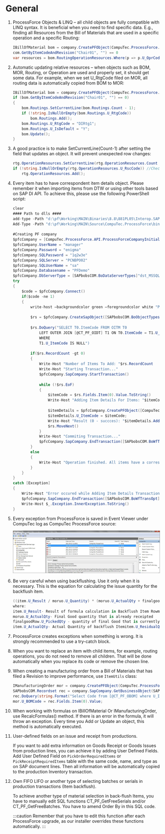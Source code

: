 # General

1. ProcessForce Objects & LINQ – all child objects are fully compatible with LINQ syntax. It is beneficial when you need to find specific data. E.g., finding all Resources from the Bill of Materials that are used in a specific operation and a specific Routing:

    ```csharp
    IBillOfMaterial bom = company.CreatePFObject(CompuTec.ProcessForce.API.Core.ObjectTypes.BillOfMaterial);
    com.GetByItemCodeAndRevision("Chair01", "") == 0
    var resources = bom.RoutingOperationResources.Where(p => p.U_OprCode == "Cutting" && p.U_RtgOprCode == 1 && p.U_RtgCode == "DIRtg1");
    ```

2. Automatic updating relative resources – when objects such as BOM, MOR, Routing, or Operation are used and properly set, it should get some data. For example, when we set U_RtgCode filed on MOR, all routing data is automatically copied from BOM to MOR:

    ```csharp
    IBillOfMaterial bom = company.CreatePFObject(CompuTec.ProcessForce.API.Core.ObjectTypes.BillOfMaterial);
    if (bom.GetByItemCodeAndRevision("Chair01", "") == 0)
    {
        bom.Routings.SetCurrentLine(bom.Routings.Count - 1);
        if (!string.IsNullOrEmpty(bom.Routings.U_RtgCode))
            bom.Routings.Add();
        bom.Routings.U_RtgCode = "DIRtg1";
        bom.Routings.U_IsDefault = "Y";
        bom.Update();
    }
    ```

3. A good practice is to make SetCurrentLine(Count-1) after setting the field that updates an object. It will prevent unexpected row changes:

    ```csharp
    rtg.OperationResources.SetCurrentLine(rtg.OperationResources.Count - 1);
    if (!string.IsNullOrEmpty(rtg.OperationResources.U_RscCode)) //Check if the last line in udoobject is empty. If not, add a new line.
        rtg.OperationResources.Add();
    ```

4. Every item has to have correspondent item details object. Please remember it when importing items from DTW or using other tools based on SAP DI API. To achieve this, please use the following PowerShell script:

    ```csharp
    clear
    #### Path to dlls ####
    add-type -Path "d:\pf\Working\MAIN\Binaries\8.8\881PL05\Interop.SAPbobsCOM.dll"
    Add-Type -Path "d:\pf\Working\MAIN\Source\CompuTec.ProcessForce\bin\Debug\CompuTec.ProcessForce.API.dll"

    #Creating PF company
    $pfcCompany = [CompuTec.ProcessForce.API.ProcessForceCompanyInitializator]::CreateCompany()
    $pfcCompany.UserName = "manager"
    $pfcCompany.Password = "enigma"
    $pfcCompany.SQLPassword = "1q2w3e"
    $pfcCompany.SQLServer = "PCNBPO02"
    $pfcCompany.SQLUserName = "sa"
    $pfcCompany.Databasename = "PFDemo"
    $pfcCompany.DbServerType = [SAPbobsCOM.BoDataServerTypes]"dst_MSSQL2008"
    try
    {
        $code = $pfcCompany.Connect()
        if($code -ne 1)
        {
            write-host –backgroundcolor green –foregroundcolor white "ProcessForce is Conneced"

            $rs = $pfcCompany.CreateSapObject([SAPbobsCOM.BoObjectTypes]"BoRecordset")
        
            $rs.DoQuery("SELECT T0.ItemCode FROM OITM T0
                LEFT OUTER JOIN [@CT_PF_OIDT] T1 ON T0.ItemCode = T1.U_ItemCode
                WHERE
                T1.U_ItemCode IS NULL")
            
            if($rs.RecordCount -gt 0)
            {
                Write-Host "Number of Items To Add: "$rs.RecordCount
                Write-Host "Starting Transaction..."
                $pfcCompany.SapCompany.StartTransaction()
            
                while (!$rs.EoF)
                {
                    $itemCode = $rs.Fields.Item(0).Value.ToString()
                    Write-Host "Adding Item Details For Items: "$itemCode
                
                    $itemDetails = $pfcCompany.CreatePFObject([CompuTec.ProcessForce.API.Core.ObjectTypes]"ItemDetails")
                    $itemDetails.U_ItemCode = $itemCode;
                    Write-Host "Result (0 - succces): "$itemDetails.Add()        
                    $rs.MoveNext()
                }
                Write-Host "Commiting Transaction..."
                $pfcCompany.SapCompany.EndTransaction([SAPbobsCOM.BoWfTransOpt]"wf_Commit")
            }
            else
            {
                Write-Host "Operation finished. All items have a correspondent ItemDetails object!"
            } 
        }
    }
    catch [Exception]
    {
        Write-Host "Error occured while Adding Item Details Transaction is Rollbacking"
        $pfcCompany.SapCompany.EndTransaction([SAPbobsCOM.BoWfTransOpt]"wf_Rollback")
        Write-Host $_.Exception.InnerException.ToString()
    }
    ```

5. Every exception from ProcessForce is saved in Event Viewer under CompuTec log as CompuTec ProcessForce source:

    ![Event Viewer](./media/general/pf-api-tt-event-viewer.webp)

6. Be very careful when using backflushing. Use it only when it is necessary. This is the equation for calculating the issue quantity for the backflush item.

    ```csharp
    ((item.U_Result / moruo.U_Quantity) * (moruo.U_ActualQty + finalgoodRow.U_PickedQty) - (item.U_ActualQty+item.U_ResidualQty))
    where:
    item.U_Result- Result of formula calculation in Backflush Item Rowmoruo.U_Quantity- Planedd Quantity of final good
    moruo.U_ActualQty- Final Good quantity that is already receipted
    finalgoodRow.U_PickedQty - quantity of final Good that is currently receipted
    item.U_ActualQty- Actual Quantity of backflush Itemitem.U_ResidualQty-Residual Quantity of backflush Item
    ```

7. ProcessForce creates exceptions when something is wrong. It is strongly recommended to use a try-catch block.

8. When you want to replace an item with child items, for example, routing operations, you do not need to remove all children. That will be done automatically when you replace its code or remove the chosen line.

9. When creating a manufacturing order from a Bill of Materials that has filed a Revision to improve performance, use `ItemUtils` class:

    ```csharp
    IManufacturingOrder mor = company.CreatePFObject(CompuTec.ProcessForce.API.Core.ObjectTypes.ManufacturingOrder);
    SAPbobsCOM.Recordset rec = company.SapCompany.GetBusinessObject(SAPbobsCOM.BoObjectTypes.BoRecordset);
    rec.DoQuery(string.Format("Select Code from [@CT_PF_OBOM] where U_ItemCode=N'{0} and U_Revision=N'{1}'", "Table01", "Rev01"));
    mor.U_BOMCode = rec.Fields.Item(0).Value;
    ```

10. When working with formulas on IBillOfMaterial Or IManufacturingOrder, use RecalcFormulas() method. If there is an error in the formula, it will throw an exception. Every time you Add or Update an object, this method is automatically executed.

11. User-defined fields on an issue and receipt from productions.

    If you want to add extra information on Goods Receipt or Goods Issues from production lines, you can achieve it by adding User Defined Fields.
    Add User Defined Field on `PickOrderRequiredItems` or `PickReceiptRequiredItems` table with the same code, name, and type as on SAP document lines. Then all information will be automatically copied to the production Inventory transaction.

12. Own FIFO LIFO or another type of selecting batches or serials in production transactions (Item backflush).

    To achieve another type of material selection in back-flush Items, you have to manually edit SQL functions CT_PF_GetFreeSerials and/or CT_PF_GetFreeBatches. You have to amend Order By in this SQL code.

    :::caution
        Remember that you have to edit this function after each ProcessForce upgrade, as our installer overrides these functions automatically.
    :::
